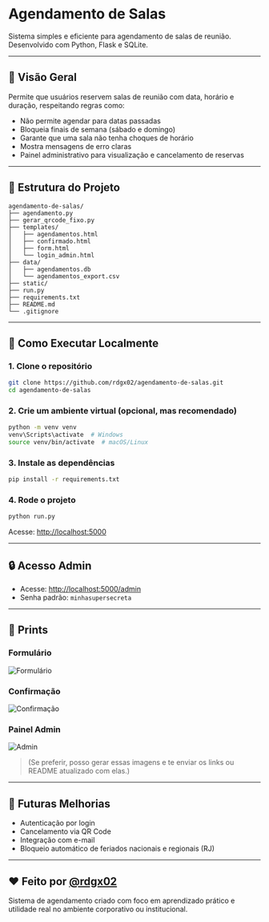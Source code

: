 # Agendamento de Salas

Sistema simples e eficiente para agendamento de salas de reunião. Desenvolvido com Python, Flask e SQLite.

---

## 📄 Visão Geral
Permite que usuários reservem salas de reunião com data, horário e duração, respeitando regras como:

- Não permite agendar para datas passadas
- Bloqueia finais de semana (sábado e domingo)
- Garante que uma sala não tenha choques de horário
- Mostra mensagens de erro claras
- Painel administrativo para visualização e cancelamento de reservas

---

## 📁 Estrutura do Projeto
```
agendamento-de-salas/
├── agendamento.py
├── gerar_qrcode_fixo.py
├── templates/
│   ├── agendamentos.html
│   ├── confirmado.html
│   ├── form.html
│   └── login_admin.html
├── data/
│   ├── agendamentos.db
│   └── agendamentos_export.csv
├── static/
├── run.py
├── requirements.txt
├── README.md
└── .gitignore
```

---

## 🚀 Como Executar Localmente

### 1. Clone o repositório
```bash
git clone https://github.com/rdgx02/agendamento-de-salas.git
cd agendamento-de-salas
```

### 2. Crie um ambiente virtual (opcional, mas recomendado)
```bash
python -m venv venv
venv\Scripts\activate  # Windows
source venv/bin/activate  # macOS/Linux
```

### 3. Instale as dependências
```bash
pip install -r requirements.txt
```

### 4. Rode o projeto
```bash
python run.py
```

Acesse: [http://localhost:5000](http://localhost:5000)

---

## 🔒 Acesso Admin

- Acesse: [http://localhost:5000/admin](http://localhost:5000/admin)
- Senha padrão: `minhasupersecreta`

---

## 🎨 Prints
### Formulário
![Formulário](https://user-images.githubusercontent.com/rdgx02/formulario.png)

### Confirmação
![Confirmação](https://user-images.githubusercontent.com/rdgx02/confirmado.png)

### Painel Admin
![Admin](https://user-images.githubusercontent.com/rdgx02/painel.png)

> (Se preferir, posso gerar essas imagens e te enviar os links ou README atualizado com elas.)

---

## 🚜 Futuras Melhorias
- Autenticação por login
- Cancelamento via QR Code
- Integração com e-mail
- Bloqueio automático de feriados nacionais e regionais (RJ)

---

## ❤️ Feito por [@rdgx02](https://github.com/rdgx02)

Sistema de agendamento criado com foco em aprendizado prático e utilidade real no ambiente corporativo ou institucional.

